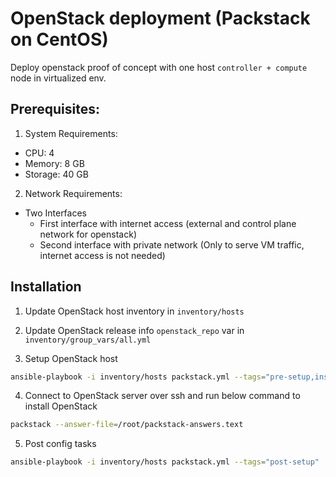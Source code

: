 # OpenStack deployment (Packstack on CentOS)

Deploy openstack proof of concept with one host `controller + compute` node in virtualized env.

## Prerequisites:

1. System Requirements:
- CPU: 4
- Memory: 8 GB
- Storage: 40 GB

2. Network Requirements:
- Two Interfaces
  - First interface with internet access (external and control plane network for openstack)
  - Second interface with private network (Only to serve VM traffic, internet access is not needed)


## Installation

1. Update OpenStack host inventory in `inventory/hosts`

2. Update OpenStack release info `openstack_repo` var in `inventory/group_vars/all.yml`

3. Setup OpenStack host
```bash
ansible-playbook -i inventory/hosts packstack.yml --tags="pre-setup,install-openstack"
```

4. Connect to OpenStack server over ssh and run below command to install OpenStack
```bash
packstack --answer-file=/root/packstack-answers.text
```

5. Post config tasks
```bash
ansible-playbook -i inventory/hosts packstack.yml --tags="post-setup"
```
